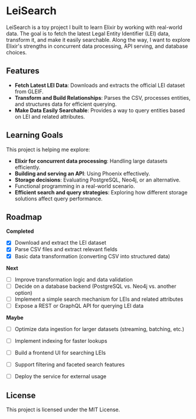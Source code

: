 # LeiSearch

LeiSearch is a toy project I built to learn Elixir by working with real-world data. The goal is to fetch the latest Legal Entity Identifier (LEI) data, transform it, and make it easily searchable. Along the way, I want to explore Elixir's strengths in concurrent data processing, API serving, and database choices.

## Features
- **Fetch Latest LEI Data**: Downloads and extracts the official LEI dataset from GLEIF.
- **Transform and Build Relationships**: Parses the CSV, processes entities, and structures data for efficient querying.
- **Make Data Easily Searchable**: Provides a way to query entities based on LEI and related attributes.


## Learning Goals
This project is helping me explore:
- **Elixir for concurrent data processing**: Handling large datasets efficiently.
- **Building and serving an API**: Using Phoenix effectively.
- **Storage decisions**: Evaluating PostgreSQL, Neo4j, or an alternative.
- Functional programming in a real-world scenario.
- **Efficient search and query strategies**: Exploring how different storage solutions affect query performance.

## Roadmap

**Completed**
- [x] Download and extract the LEI dataset
- [x] Parse CSV files and extract relevant fields
- [x] Basic data transformation (converting CSV into structured data)

**Next**
- [ ] Improve transformation logic and data validation
- [ ] Decide on a database backend (PostgreSQL vs. Neo4j vs. another option)
- [ ] Implement a simple search mechanism for LEIs and related attributes
- [ ] Expose a REST or GraphQL API for querying LEI data

**Maybe**
- [ ] Optimize data ingestion for larger datasets (streaming, batching, etc.)
- [ ] Implement indexing for faster lookups
- [ ] Build a frontend UI for searching LEIs
- [ ] Support filtering and faceted search features
- [ ] Deploy the service for external usage


## License
This project is licensed under the MIT License.
